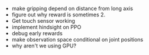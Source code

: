 * make gripping depend on distance from long axis
* figure out why reward is sometimes 2.
* Get touch sensor working
* implement hindsight on PPO
* debug early rewards
* make observation space conditional on joint positions
* why aren't we using GPU?